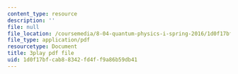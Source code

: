 ```yaml
---
content_type: resource
description: ''
file: null
file_location: /coursemedia/8-04-quantum-physics-i-spring-2016/1d0f17bfcab88342fd4ff9a86b59db41_vFZeh8bMx58.pdf
file_type: application/pdf
resourcetype: Document
title: 3play pdf file
uid: 1d0f17bf-cab8-8342-fd4f-f9a86b59db41
---
```

